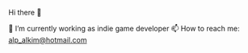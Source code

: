 Hi there 👋

🔭 I’m currently working as indie game developer
📫 How to reach me: alp_alkim@hotmail.com

<!---
alpalkim/alpalkim is a ✨ special ✨ repository because its `README.md` (this file) appears on your GitHub profile.
You can click the Preview link to take a look at your changes.
--->

